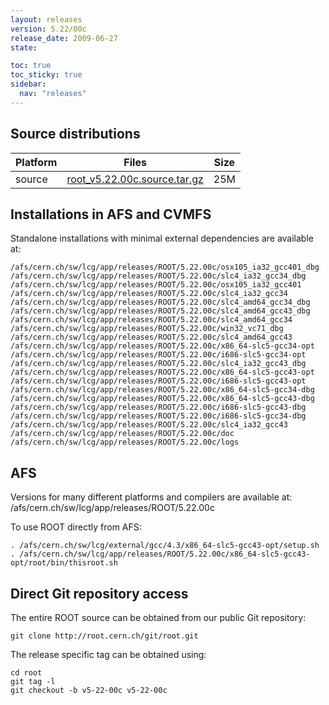 ```yaml
---
layout: releases
version: 5.22/00c
release_date: 2009-06-27
state:

toc: true
toc_sticky: true
sidebar:
  nav: "releases"
---
```



## Source distributions

| Platform       | Files | Size |
|-----------|-------|-----|
| source | [root_v5.22.00c.source.tar.gz](https://root.cern.ch/download/root_v5.22.00c.source.tar.gz) |  25M |




## Installations in AFS and CVMFS
Standalone installations with minimal external dependencies are available at:
~~~
/afs/cern.ch/sw/lcg/app/releases/ROOT/5.22.00c/osx105_ia32_gcc401_dbg
/afs/cern.ch/sw/lcg/app/releases/ROOT/5.22.00c/slc4_ia32_gcc34_dbg
/afs/cern.ch/sw/lcg/app/releases/ROOT/5.22.00c/osx105_ia32_gcc401
/afs/cern.ch/sw/lcg/app/releases/ROOT/5.22.00c/slc4_ia32_gcc34
/afs/cern.ch/sw/lcg/app/releases/ROOT/5.22.00c/slc4_amd64_gcc34_dbg
/afs/cern.ch/sw/lcg/app/releases/ROOT/5.22.00c/slc4_amd64_gcc43_dbg
/afs/cern.ch/sw/lcg/app/releases/ROOT/5.22.00c/slc4_amd64_gcc34
/afs/cern.ch/sw/lcg/app/releases/ROOT/5.22.00c/win32_vc71_dbg
/afs/cern.ch/sw/lcg/app/releases/ROOT/5.22.00c/slc4_amd64_gcc43
/afs/cern.ch/sw/lcg/app/releases/ROOT/5.22.00c/x86_64-slc5-gcc34-opt
/afs/cern.ch/sw/lcg/app/releases/ROOT/5.22.00c/i686-slc5-gcc34-opt
/afs/cern.ch/sw/lcg/app/releases/ROOT/5.22.00c/slc4_ia32_gcc43_dbg
/afs/cern.ch/sw/lcg/app/releases/ROOT/5.22.00c/x86_64-slc5-gcc43-opt
/afs/cern.ch/sw/lcg/app/releases/ROOT/5.22.00c/i686-slc5-gcc43-opt
/afs/cern.ch/sw/lcg/app/releases/ROOT/5.22.00c/x86_64-slc5-gcc34-dbg
/afs/cern.ch/sw/lcg/app/releases/ROOT/5.22.00c/x86_64-slc5-gcc43-dbg
/afs/cern.ch/sw/lcg/app/releases/ROOT/5.22.00c/i686-slc5-gcc43-dbg
/afs/cern.ch/sw/lcg/app/releases/ROOT/5.22.00c/i686-slc5-gcc34-dbg
/afs/cern.ch/sw/lcg/app/releases/ROOT/5.22.00c/slc4_ia32_gcc43
/afs/cern.ch/sw/lcg/app/releases/ROOT/5.22.00c/doc
/afs/cern.ch/sw/lcg/app/releases/ROOT/5.22.00c/logs
~~~

## AFS
Versions for many different platforms and compilers are available at:
/afs/cern.ch/sw/lcg/app/releases/ROOT/5.22.00c

To use ROOT directly from AFS:
~~~
. /afs/cern.ch/sw/lcg/external/gcc/4.3/x86_64-slc5-gcc43-opt/setup.sh
. /afs/cern.ch/sw/lcg/app/releases/ROOT/5.22.00c/x86_64-slc5-gcc43-opt/root/bin/thisroot.sh
~~~

## Direct Git repository access
The entire ROOT source can be obtained from our public Git repository:

~~~
git clone http://root.cern.ch/git/root.git
~~~
The release specific tag can be obtained using:
~~~
cd root
git tag -l
git checkout -b v5-22-00c v5-22-00c
~~~

